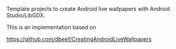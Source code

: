 Template projects to create Android live wallpapers with Android Studio/LibGDX.


This is an implementation based on

https://github.com/dbeef/CreatingAndroidLiveWallpapers

